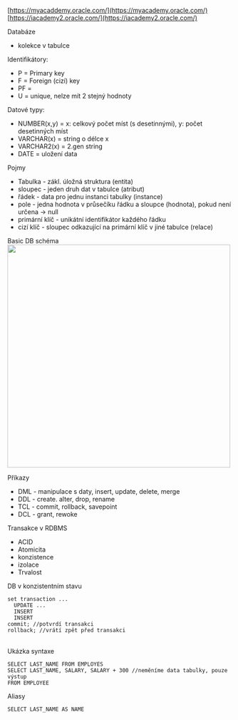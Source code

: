 [https://myacaddemy.oracle.com/](https://myacademy.oracle.com/)  
[https://iacademy2.oracle.com/](https://iacademy2.oracle.com/)

Databáze
* kolekce v tabulce

Identifikátory:
* P = Primary key
* F = Foreign (cizí) key
* PF = 
* U = unique, nelze mít 2 stejný hodnoty

Datové typy:
* NUMBER(x,y) = x: celkový počet míst (s desetinnými), y: počet desetinných míst
* VARCHAR(x) = string o délce x
* VARCHAR2(x) = 2.gen string
* DATE = uložení data

Pojmy
* Tabulka - zákl. úložná struktura (entita)
* sloupec - jeden druh dat v tabulce (atribut)
* řádek - data pro jednu instanci tabulky (instance)
* pole - jedna hodnota v průsečíku řádku a sloupce (hodnota), pokud není určena -> null
* primární klíč - unikátní identifikátor každého řádku
* cizí klíč - sloupec odkazující na primární klíč v jiné tabulce (relace)

Basic DB schéma
<br>
<img width="500px" src="https://github.com/FOFOLA1/DB2_Rehacek/blob/main/test.png">

Příkazy
* DML - manipulace s daty, insert, update, delete, merge
* DDL - create. alter, drop, rename
* TCL - commit, rollback, savepoint
* DCL - grant, rewoke

Transakce v RDBMS
* ACID
* Atomicita
* konzistence
* izolace
* Trvalost

DB v konzistentním stavu
<br>
```
set transaction ...
  UPDATE ...
  INSERT
  INSERT
commit; //potvrdí transakci
rollback; //vrátí zpět před transakci
```
<br>
Ukázka syntaxe

```
SELECT LAST_NAME FROM EMPLOYES
SELECT LAST_NAME, SALARY, SALARY + 300 //neměníme data tabulky, pouze výstup
FROM EMPLOYEE
```

Aliasy
<br>
```
SELECT LAST_NAME AS NAME
```
